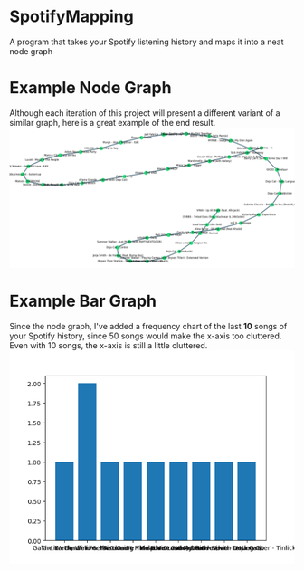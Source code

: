 # SpotifyMapping
A program that takes your Spotify listening history and maps it into a neat node graph

# Example Node Graph
Although each iteration of this project will present a different variant of a similar graph, here is a great example of the end result.
![Node Graph 1](SpotifyMapExample1.png?raw=true)

# Example Bar Graph
Since the node graph, I've added a frequency chart of the last **10** songs of your Spotify history, since 50 songs would make the x-axis too cluttered. Even with 10 songs, the x-axis is still a little cluttered. 
![Bar Graph 1](https://github.com/RobertObrochta/SpotifyMapping/blob/main/Bar%20Graph/SpotifyFreqChartExample.png)
